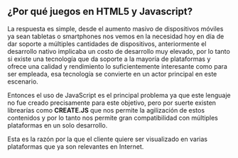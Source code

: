 ## ¿Por qué juegos en HTML5 y Javascript?


La respuesta es simple, desde el aumento masivo de dispositivos móviles ya sean tabletas o smartphones nos vemos en la necesidad hoy en día de dar soporte a múltiples cantidades de dispositivos, anteriormente el desarrollo nativo implicaba un costo de desarrollo muy elevado, por lo tanto si existe una tecnología que da soporte a la mayoría de plataformas y ofrece una calidad y rendimiento lo suficientemente interesante como para ser empleada, esa tecnología se convierte en un actor principal en este escenario.

Entonces el uso de JavaScript es el principal problema ya que este lenguaje no fue creado precisamente para este objetivo, pero por suerte existen librearías como **CREATE.JS** que nos permite la agilización de estos contenidos y por lo tanto nos permite gran compatibilidad con múltiples plataformas en un solo desarrollo.

Esta es la razón por la que el cliente quiere ser visualizado en varias plataformas que ya son relevantes en Internet.


